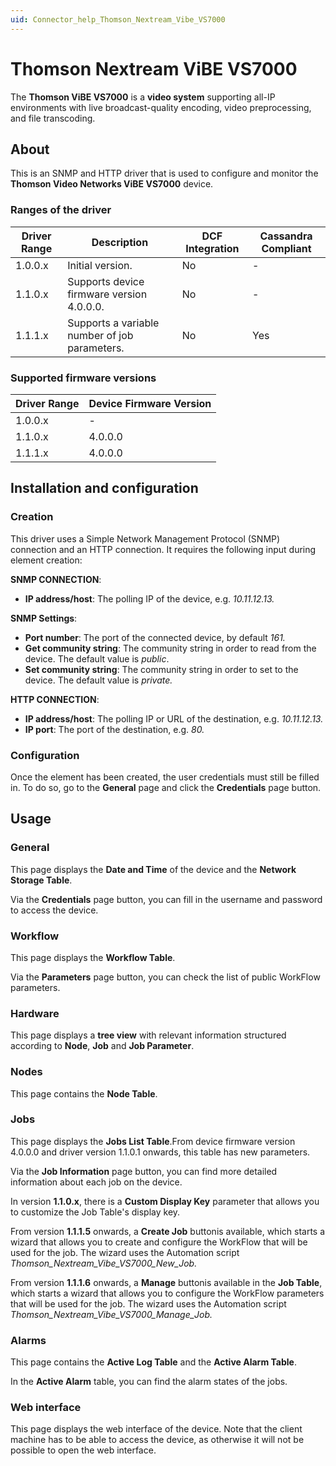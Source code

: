 ```yaml
---
uid: Connector_help_Thomson_Nextream_Vibe_VS7000
---
```


# Thomson Nextream ViBE VS7000

The **Thomson ViBE VS7000** is a **video system** supporting all-IP environments with live broadcast-quality encoding, video preprocessing, and file transcoding.

## About

This is an SNMP and HTTP driver that is used to configure and monitor the **Thomson Video Networks ViBE VS7000** device.

### Ranges of the driver

| **Driver Range** | **Description**                               | **DCF Integration** | **Cassandra Compliant** |
|------------------|-----------------------------------------------|---------------------|-------------------------|
| 1.0.0.x          | Initial version.                              | No                  | \-                      |
| 1.1.0.x          | Supports device firmware version 4.0.0.0.     | No                  | \-                      |
| 1.1.1.x          | Supports a variable number of job parameters. | No                  | Yes                     |

### Supported firmware versions

| **Driver Range** | **Device Firmware Version** |
|------------------|-----------------------------|
| 1.0.0.x          | \-                          |
| 1.1.0.x          | 4.0.0.0                     |
| 1.1.1.x          | 4.0.0.0                     |

## Installation and configuration

### Creation

This driver uses a Simple Network Management Protocol (SNMP) connection and an HTTP connection. It requires the following input during element creation:

**SNMP CONNECTION**:

- **IP address/host**: The polling IP of the device, e.g. *10.11.12.13.*

**SNMP Settings**:

- **Port number**: The port of the connected device, by default *161.*
- **Get community string**: The community string in order to read from the device. The default value is *public*.
- **Set community string**: The community string in order to set to the device. The default value is *private.*

**HTTP CONNECTION**:

- **IP address/host**: The polling IP or URL of the destination, e.g. *10.11.12.13.*
- **IP port**: The port of the destination, e.g. *80.*

### Configuration

Once the element has been created, the user credentials must still be filled in. To do so, go to the **General** page and click the **Credentials** page button.

## Usage

### General

This page displays the **Date and Time** of the device and the **Network Storage Table**.

Via the **Credentials** page button, you can fill in the username and password to access the device.

### Workflow

This page displays the **Workflow Table**.

Via the **Parameters** page button, you can check the list of public WorkFlow parameters.

### Hardware

This page displays a **tree view** with relevant information structured according to **Node**, **Job** and **Job Parameter**.

### Nodes

This page contains the **Node Table**.

### Jobs

This page displays the **Jobs List Table**.From device firmware version 4.0.0.0 and driver version 1.1.0.1 onwards, this table has new parameters.

Via the **Job Information** page button, you can find more detailed information about each job on the device.

In version **1.1.0.x**, there is a **Custom Display Key** parameter that allows you to customize the Job Table's display key.

From version **1.1.1.5** onwards, a **Create Job** buttonis available, which starts a wizard that allows you to create and configure the WorkFlow that will be used for the job. The wizard uses the Automation script *Thomson_Nextream_Vibe_VS7000_New_Job.*

From version **1.1.1.6** onwards, a **Manage** buttonis available in the **Job Table**, which starts a wizard that allows you to configure the WorkFlow parameters that will be used for the job. The wizard uses the Automation script *Thomson_Nextream_Vibe_VS7000_Manage_Job.*

### Alarms

This page contains the **Active Log Table** and the **Active Alarm Table**.

In the **Active Alarm** table, you can find the alarm states of the jobs.

### Web interface

This page displays the web interface of the device. Note that the client machine has to be able to access the device, as otherwise it will not be possible to open the web interface.
